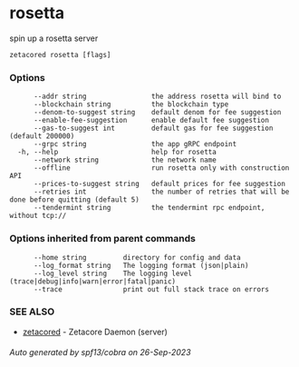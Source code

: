 # rosetta

spin up a rosetta server

```
zetacored rosetta [flags]
```

### Options

```
      --addr string                the address rosetta will bind to 
      --blockchain string          the blockchain type 
      --denom-to-suggest string    default denom for fee suggestion 
      --enable-fee-suggestion      enable default fee suggestion
      --gas-to-suggest int         default gas for fee suggestion (default 200000)
      --grpc string                the app gRPC endpoint 
  -h, --help                       help for rosetta
      --network string             the network name 
      --offline                    run rosetta only with construction API
      --prices-to-suggest string   default prices for fee suggestion 
      --retries int                the number of retries that will be done before quitting (default 5)
      --tendermint string          the tendermint rpc endpoint, without tcp:// 
```

### Options inherited from parent commands

```
      --home string         directory for config and data 
      --log_format string   The logging format (json|plain) 
      --log_level string    The logging level (trace|debug|info|warn|error|fatal|panic) 
      --trace               print out full stack trace on errors
```

### SEE ALSO

* [zetacored](zetacored.md)	 - Zetacore Daemon (server)

###### Auto generated by spf13/cobra on 26-Sep-2023
